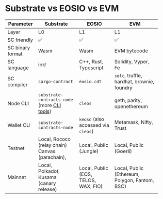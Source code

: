 # Substrate vs EOSIO vs EVM

| Parameter        | Substrate                                                                                              | EOSIO                                | EVM                                            |
| ---------------- | ------------------------------------------------------------------------------------------------------ | ------------------------------------ | ---------------------------------------------- |
| Layer            | L0                                                                                                     | L1                                   | L1                                             |
| SC friendly      | ✅                                                                                                     | ✅                                   | ✅                                             |
| SC binary format | Wasm                                                                                                   | Wasm                                 | EVM bytecode                                   |
| SC language      | ink!                                                                                                   | C++, Rust, Typescript                | Solidity, Vyper, Fe                            |
| SC compiler      | `cargo-contract`                                                                                       | `eosio.cdt`                          | `solc`, truffle, hardhat, brownie, foundry     |
| Node CLI         | `substrate-contracts-node` (more [CLI tools](https://docs.substrate.io/reference/command-line-tools/)) | `cleos`                              | geth, parity, openethereum                     |
| Wallet CLI       | `substrate-contracts-node`                                                                             | `keosd` (also accessed via `cleos`)  | Metamask, Nifty, Trust                         |
| Testnet          | Local, Rococo (relay chain) Canvas (parachain),                                                        | Local, Public (Jungle)               | Local, Public (Goerli)                         |
| Mainnet          | Local, Polkadot, Kusama (canary release)                                                               | Local, Public (EOS, TELOS, WAX, FIO) | Local, Public (Ethereum, Polygon, Fantom, BSC) |
